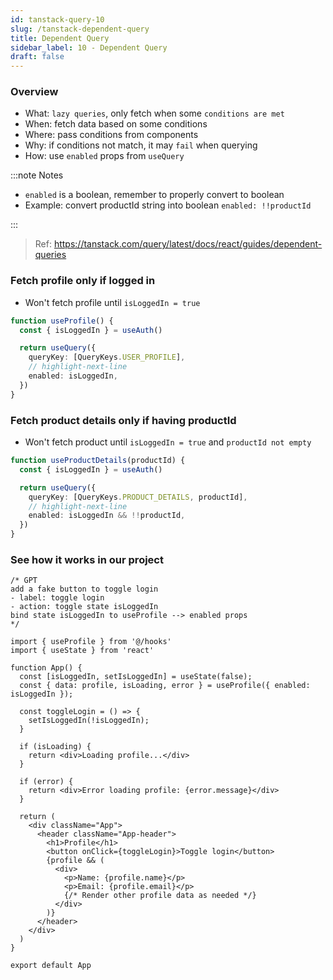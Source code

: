 ```yaml
---
id: tanstack-query-10
slug: /tanstack-dependent-query
title: Dependent Query
sidebar_label: 10 - Dependent Query
draft: false
---
```


### Overview

- What: `lazy queries`, only fetch when some `conditions are met`
- When: fetch data based on some conditions
- Where: pass conditions from components
- Why: if conditions not match, it may `fail` when querying
- How: use `enabled` props from `useQuery`

:::note Notes

- `enabled` is a boolean, remember to properly convert to boolean
- Example: convert productId string into boolean `enabled: !!productId`

:::

> Ref: https://tanstack.com/query/latest/docs/react/guides/dependent-queries

### Fetch profile only if logged in

- Won't fetch profile until `isLoggedIn = true`

```ts
function useProfile() {
  const { isLoggedIn } = useAuth()

  return useQuery({
    queryKey: [QueryKeys.USER_PROFILE],
    // highlight-next-line
    enabled: isLoggedIn,
  })
}
```

### Fetch product details only if having productId

- Won't fetch product until `isLoggedIn = true` and `productId not empty`

```ts
function useProductDetails(productId) {
  const { isLoggedIn } = useAuth()

  return useQuery({
    queryKey: [QueryKeys.PRODUCT_DETAILS, productId],
    // highlight-next-line
    enabled: isLoggedIn && !!productId,
  })
}
```

### See how it works in our project


```tsx
/* GPT
add a fake button to toggle login
- label: toggle login
- action: toggle state isLoggedIn
bind state isLoggedIn to useProfile --> enabled props
*/

import { useProfile } from '@/hooks'
import { useState } from 'react'

function App() {
  const [isLoggedIn, setIsLoggedIn] = useState(false);
  const { data: profile, isLoading, error } = useProfile({ enabled: isLoggedIn });

  const toggleLogin = () => {
    setIsLoggedIn(!isLoggedIn);
  }

  if (isLoading) {
    return <div>Loading profile...</div>
  }

  if (error) {
    return <div>Error loading profile: {error.message}</div>
  }

  return (
    <div className="App">
      <header className="App-header">
        <h1>Profile</h1>
        <button onClick={toggleLogin}>Toggle login</button>
        {profile && (
          <div>
            <p>Name: {profile.name}</p>
            <p>Email: {profile.email}</p>
            {/* Render other profile data as needed */}
          </div>
        )}
      </header>
    </div>
  )
}

export default App
```


<BlogFooter />
